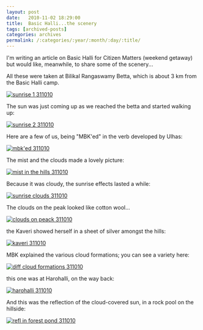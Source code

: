 ```yaml
---
layout: post
date:	2010-11-02 18:29:00
title:  Basic Halli...the scenery
tags: [archived-posts]
categories: archives
permalink: /:categories/:year/:month/:day/:title/
---
```

I'm writing an article on Basic Halli for Citizen Matters (weekend getaway) but would like, meanwhile, to share some of the scenery...

All these were taken at Bilikal Rangaswamy Betta, which is about 3 km from the Basic Halli camp.


<a href="http://s835.photobucket.com/albums/zz275/dffrntpx/?action=view&current=IMG_5319.jpg" target="_blank"><img src="http://i835.photobucket.com/albums/zz275/dffrntpx/IMG_5319.jpg" border="0" alt="sunrise 1 311010"></a>


<lj-cut text="more">

The sun was just coming up as we reached the betta and started walking up:


<a href="http://s835.photobucket.com/albums/zz275/dffrntpx/?action=view&current=IMG_5320.jpg" target="_blank"><img src="http://i835.photobucket.com/albums/zz275/dffrntpx/IMG_5320.jpg" border="0" alt="sunrise 2 311010"></a>


Here are a few of us, being "MBK'ed" in the verb developed by Ulhas:


<a href="http://s835.photobucket.com/albums/zz275/dffrntpx/?action=view&current=IMG_5337.jpg" target="_blank"><img src="http://i835.photobucket.com/albums/zz275/dffrntpx/IMG_5337.jpg" border="0" alt="mbk'ed 311010"></a>

The mist and the clouds made a lovely picture:


<a href="http://s835.photobucket.com/albums/zz275/dffrntpx/?action=view&current=IMG_5338.jpg" target="_blank"><img src="http://i835.photobucket.com/albums/zz275/dffrntpx/IMG_5338.jpg" border="0" alt="mist in the hills 311010"></a>

Because it was cloudy, the sunrise effects lasted a while:

<a href="http://s835.photobucket.com/albums/zz275/dffrntpx/?action=view&current=IMG_5345.jpg" target="_blank"><img src="http://i835.photobucket.com/albums/zz275/dffrntpx/IMG_5345.jpg" border="0" alt="sunrise clouds 311010"></a>

The clouds on the peak looked like cotton wool...

<a href="http://s835.photobucket.com/albums/zz275/dffrntpx/?action=view&current=IMG_5346.jpg" target="_blank"><img src="http://i835.photobucket.com/albums/zz275/dffrntpx/IMG_5346.jpg" border="0" alt="clouds on peack 311010"></a>

the Kaveri showed herself in a sheet of silver amongst the hills:

<a href="http://s835.photobucket.com/albums/zz275/dffrntpx/?action=view&current=IMG_5347.jpg" target="_blank"><img src="http://i835.photobucket.com/albums/zz275/dffrntpx/IMG_5347.jpg" border="0" alt="kaveri 311010"></a>

MBK explained the various cloud formations; you can see a variety here:

<a href="http://s835.photobucket.com/albums/zz275/dffrntpx/?action=view&current=IMG_5356.jpg" target="_blank"><img src="http://i835.photobucket.com/albums/zz275/dffrntpx/IMG_5356.jpg" border="0" alt="diff cloud formations 311010"></a>

this one was at Harohalli, on the way back:


<a href="http://s835.photobucket.com/albums/zz275/dffrntpx/?action=view&current=IMG_5403.jpg" target="_blank"><img src="http://i835.photobucket.com/albums/zz275/dffrntpx/IMG_5403.jpg" border="0" alt="harohalli 311010"></a>

</lj-cut>

And this was the reflection of the cloud-covered sun, in a rock pool on the hillside:


<a href="http://s835.photobucket.com/albums/zz275/dffrntpx/?action=view&current=IMG_5363.jpg" target="_blank"><img src="http://i835.photobucket.com/albums/zz275/dffrntpx/IMG_5363.jpg" border="0" alt="refl in forest pond 311010"></a>
